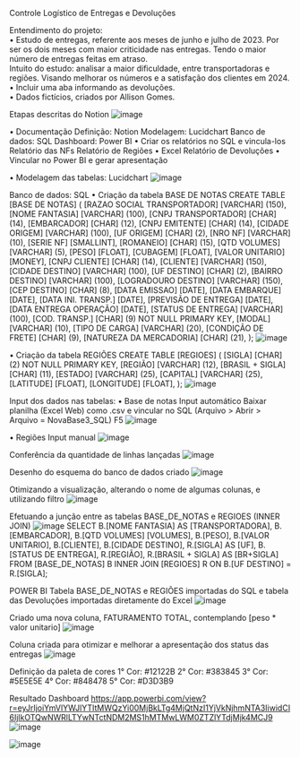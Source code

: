 Controle Logístico de Entregas e Devoluções

Entendimento do projeto: <br/>
• Estudo de entregas, referente aos meses de junho e julho de 2023. Por ser os dois meses com maior criticidade nas entregas. Tendo o maior número de entregas feitas em atraso. <br/>
	Intuito do estudo: analisar a maior dificuldade, entre transportadoras e regiões. Visando melhorar os números e a satisfação dos clientes em 2024. <br/>
• Incluir uma aba informando as devoluções. <br/>
• Dados fictícios, criados por Allison Gomes. <br/>
	
Etapas descritas do Notion
![image](https://github.com/Allison-Gomes/controle-de-entrega-e-devolucoes/assets/126164923/c8ca7fee-74a6-44af-a3b8-bc90f8d260cc)

• Documentação
	Definição: Notion
	Modelagem: Lucidchart
	Banco de dados: SQL
	Dashboard: Power BI
• Criar os relatórios no SQL e vincula-los
	Relatório das NFs
	Relatório de Regiões
• Excel
	Relatório de Devoluções
• Vincular no Power BI e gerar apresentação

• Modelagem das tabelas: Lucidchart
![image](https://github.com/Allison-Gomes/controle-de-entrega-e-devolucoes/assets/126164923/57def20a-dbce-46a7-91b2-066fdf66b116)


Banco de dados: SQL
• Criação da tabela BASE DE NOTAS
CREATE TABLE [BASE DE NOTAS] (
[RAZAO SOCIAL TRANSPORTADOR] [VARCHAR] (150),
[NOME FANTASIA] [VARCHAR] (100),
[CNPJ TRANSPORTADOR] [CHAR] (14),
[EMBARCADOR] [CHAR] (12),
[CNPJ EMITENTE] [CHAR] (14),
[CIDADE ORIGEM] [VARCHAR] (100),
[UF ORIGEM] [CHAR] (2),
[NRO NF] [VARCHAR] (10),
[SERIE NF] [SMALLINT],
[ROMANEIO] [CHAR] (15),
[QTD VOLUMES] [VARCHAR] (5),
[PESO] [FLOAT],
[CUBAGEM] [FLOAT],
[VALOR UNITARIO] [MONEY],
[CNPJ CLIENTE] [CHAR] (14),
[CLIENTE] [VARCHAR] (150),
[CIDADE DESTINO] [VARCHAR] (100),
[UF DESTINO] [CHAR] (2),
[BAIRRO DESTINO] [VARCHAR] (100),
[LOGRADOURO DESTINO] [VARCHAR] (150),
[CEP DESTINO] [CHAR] (8),
[DATA EMISSAO] [DATE],
[DATA EMBARQUE] [DATE],
[DATA INI. TRANSP.] [DATE],
[PREVISÃO DE ENTREGA] [DATE],
[DATA ENTREGA OPERAÇÃO] [DATE],
[STATUS DE ENTREGA] [VARCHAR] (100),
[COD. TRANSP.] [CHAR] (9) NOT NULL PRIMARY KEY,
[MODAL] [VARCHAR] (10),
[TIPO DE CARGA] [VARCHAR] (20),
[CONDIÇÃO DE FRETE] [CHAR] (9),
[NATUREZA DA MERCADORIA] [CHAR] (21),
);
![image](https://github.com/Allison-Gomes/controle-de-entrega-e-devolucoes/assets/126164923/540ec89b-197a-4314-8f6c-c2907b93eeb0)


• Criação da tabela REGIÕES
CREATE TABLE [REGIOES] (
[SIGLA] [CHAR] (2) NOT NULL PRIMARY KEY,
[REGIÃO] [VARCHAR] (12),
[BRASIL + SIGLA] [CHAR] (11),
[ESTADO] [VARCHAR] (25),
[CAPITAL] [VARCHAR] (25),
[LATITUDE] [FLOAT],
[LONGITUDE] [FLOAT],
);
![image](https://github.com/Allison-Gomes/controle-de-entrega-e-devolucoes/assets/126164923/6ed5c236-11af-466f-b8b6-2228a02a4b49)


Input dos dados nas tabelas:
• Base de notas
	Input automático
Baixar planilha (Excel Web) como .csv e vincular no SQL (Arquivo > Abrir > Arquivo = NovaBase3_SQL)
F5
![image](https://github.com/Allison-Gomes/controle-de-entrega-e-devolucoes/assets/126164923/e1d287a4-90de-4927-a6cc-400be34f5135)


• Regiões 
	Input manual
![image](https://github.com/Allison-Gomes/controle-de-entrega-e-devolucoes/assets/126164923/3b1cfb11-fa14-48b8-92b3-02db15d2a4eb)


Conferência da quantidade de linhas lançadas
![image](https://github.com/Allison-Gomes/controle-de-entrega-e-devolucoes/assets/126164923/2f51234f-aaa6-4b0d-b8a0-b70c749e8a8e)


Desenho do esquema do banco de dados criado
![image](https://github.com/Allison-Gomes/controle-de-entrega-e-devolucoes/assets/126164923/1ab69070-0303-4115-adf9-8933f898bb8f)


Otimizando a visualização, alterando o nome de algumas colunas, e utilizando filtro
![image](https://github.com/Allison-Gomes/controle-de-entrega-e-devolucoes/assets/126164923/20a54eea-3189-4237-8510-1c63fdf392b0)


Efetuando a junção entre as tabelas BASE_DE_NOTAS e REGIOES (INNER JOIN)
![image](https://github.com/Allison-Gomes/controle-de-entrega-e-devolucoes/assets/126164923/1d5e539a-048a-438c-920c-6b967175d2d5)
SELECT
B.[NOME FANTASIA] AS [TRANSPORTADORA],
B.[EMBARCADOR],
B.[QTD VOLUMES] [VOLUMES],
B.[PESO],
B.[VALOR UNITARIO],
B.[CLIENTE],
B.[CIDADE DESTINO],
R.[SIGLA] AS [UF],
B.[STATUS DE ENTREGA],
R.[REGIÃO],
R.[BRASIL + SIGLA] AS [BR+SIGLA]
FROM [BASE_DE_NOTAS] B
INNER JOIN [REGIOES] R ON
B.[UF DESTINO] = R.[SIGLA];


POWER BI
Tabela BASE_DE_NOTAS e REGIÕES importadas do SQL e tabela das Devoluções importadas diretamente do Excel
![image](https://github.com/Allison-Gomes/controle-de-entrega-e-devolucoes/assets/126164923/79de3e8d-66cd-48d5-b475-55a808ecb8b0)


Criado uma nova coluna, FATURAMENTO TOTAL, contemplando [peso * valor unitario]
![image](https://github.com/Allison-Gomes/controle-de-entrega-e-devolucoes/assets/126164923/632613c8-70b1-4baf-9420-9dfc39d62546)


Coluna criada para otimizar e melhorar a apresentação dos status das entregas
![image](https://github.com/Allison-Gomes/controle-de-entrega-e-devolucoes/assets/126164923/ab3c9811-951d-42c0-94db-bd066c83c8df)


Definição da paleta de cores
1° Cor: #12122B
2° Cor: #383845
3° Cor: #5E5E5E
4° Cor: #848478
5° Cor: #D3D3B9


Resultado Dashboard
https://app.powerbi.com/view?r=eyJrIjoiYmVlYWJlYTItMWQzYi00MjBkLTg4MjQtNzI1YjVkNjhmNTA3IiwidCI6IjlkOTQwNWRlLTYwNTctNDM2MS1hMTMwLWM0ZTZlYTdjMjk4MCJ9
![image](https://github.com/Allison-Gomes/controle-de-entrega-e-devolucoes/assets/126164923/3e2f031c-23b7-479e-a7ef-fe2b29366189)

![image](https://github.com/Allison-Gomes/controle-de-entrega-e-devolucoes/assets/126164923/607c11ed-b8bf-42e9-8a5e-b59c55f0fc29)
